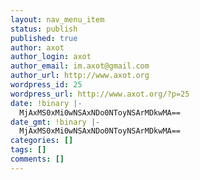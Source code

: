 ```yaml
---
layout: nav_menu_item
status: publish
published: true
author: axot
author_login: axot
author_email: im.axot@gmail.com
author_url: http://www.axot.org
wordpress_id: 25
wordpress_url: http://www.axot.org/?p=25
date: !binary |-
  MjAxMS0xMi0wNSAxNDo0NToyNSArMDkwMA==
date_gmt: !binary |-
  MjAxMS0xMi0wNSAxNDo0NToyNSArMDkwMA==
categories: []
tags: []
comments: []
---
```


